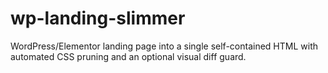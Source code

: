 # wp-landing-slimmer
WordPress/Elementor landing page into a single self-contained HTML with automated CSS pruning and an optional visual diff guard.
